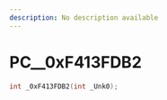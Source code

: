 ```yaml
---
description: No description available 
---
```


# PC\__0xF413FDB2

```cpp
int _0xF413FDB2(int _Unk0);
```